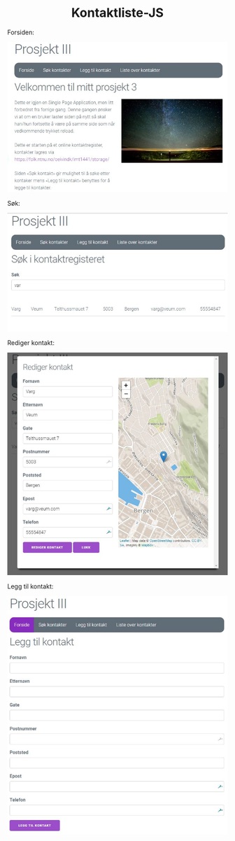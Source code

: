 <h1 align="center">Kontaktliste-JS</h1>

Forsiden: 

![alt text](./assets/forside.jpg "Forside")

Søk: 

![alt text](./assets/search.jpg "Forside")

Rediger kontakt: 

![alt text](./assets/rediger.jpg "Forside")

Legg til kontakt: 

![alt text](./assets/addcontact.jpg "Forside")
